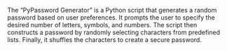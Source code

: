 The “PyPassword Generator” is a Python script that generates a random password based on user preferences. It prompts the user to specify the desired number of letters, symbols, and numbers. The script then constructs a password by randomly selecting characters from predefined lists. Finally, it shuffles the characters to create a secure password.
